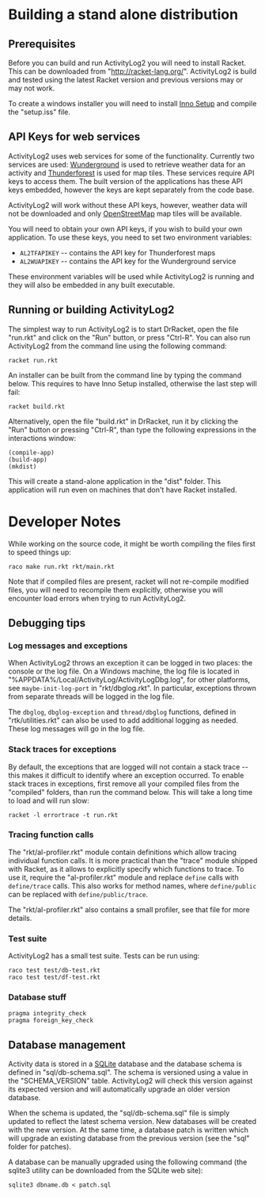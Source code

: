 # Building a stand alone distribution

## Prerequisites

Before you can build and run ActivityLog2 you will need to install Racket.
This can be downloaded from "http://racket-lang.org/".  ActivityLog2 is build
and tested using the latest Racket version and previous versions may or may
not work.

To create a windows installer you will need to install [Inno
Setup](http://www.jrsoftware.org/isinfo.php) and compile the "setup.iss" file.

## API Keys for web services

ActivityLog2 uses web services for some of the functionality.  Currently two
services are used: [Wunderground](https://www.wunderground.com/) is used to
retrieve weather data for an activity and
[Thunderforest](http://thunderforest.com/) is used for map tiles.  These
services require API keys to access them.  The built version of the
applications has these API keys embedded, however the keys are kept separately
from the code base.

ActivityLog2 will work without these API keys, however, weather data will not
be downloaded and only [OpenStreetMap](http://www.openstreetmap.org/) map
tiles will be available.

You will need to obtain your own API keys, if you wish to build your own
application.  To use these keys, you need to set two environment variables:

* `AL2TFAPIKEY` -- contains the API key for Thunderforest maps
* `AL2WUAPIKEY` -- contains the API key for the Wunderground service

These environment variables will be used while ActivityLog2 is running and
they will also be embedded in any built executable.

## Running or building ActivityLog2

The simplest way to run ActivityLog2 is to start DrRacket, open the file
"run.rkt" and click on the "Run" button, or press "Ctrl-R". You can also run
ActivityLog2 from the command line using the following command:

    racket run.rkt

An installer can be built from the command line by typing the command below.
This requires to have Inno Setup installed, otherwise the last step will
fail:

    racket build.rkt

Alternatively, open the file "build.rkt" in DrRacket, run it by clicking the
"Run" button or pressing "Ctrl-R", than type the following expressions in the
interactions window:

    (compile-app)
    (build-app)
    (mkdist)

This will create a stand-alone application in the "dist" folder.  This
application will run even on machines that don't have Racket installed.

# Developer Notes

While working on the source code, it might be worth compiling the files first
to speed things up:

    raco make run.rkt rkt/main.rkt

Note that if compiled files are present, racket will not re-compile modified
files, you will need to recompile them explicitly, otherwise you will
encounter load errors when trying to run ActivityLog2.

## Debugging tips

### Log messages and exceptions

When ActivityLog2 throws an exception it can be logged in two places: the
console or the log file.  On a Windows machine, the log file is located in
"%APPDATA%/Local/ActivityLog/ActivityLogDbg.log", for other platforms, see
`maybe-init-log-port` in "rkt/dbglog.rkt".  In particular, exceptions thrown
from separate threads will be logged in the log file.

The `dbglog`, `dbglog-exception` and `thread/dbglog` functions, defined in
"rtk/utilities.rkt" can also be used to add additional logging as needed.
These log messages will go in the log file.

### Stack traces for exceptions

By default, the exceptions that are logged will not contain a stack trace --
this makes it difficult to identify where an exception occurred.  To enable
stack traces in exceptions, first remove all your compiled files from the
"compiled" folders, than run the command below.  This will take a long time to
load and will run slow:

    racket -l errortrace -t run.rkt

### Tracing function calls

The "rkt/al-profiler.rkt" module contain definitions which allow tracing
individual function calls.  It is more practical than the "trace" module
shipped with Racket, as it allows to explicitly specify which functions to
trace.  To use it, require the "al-profiler.rkt" module and replace `define`
calls with `define/trace` calls.  This also works for method names, where
`define/public` can be replaced with `define/public/trace`.

The "rkt/al-profiler.rkt" also contains a small profiler, see that file for
more details.

### Test suite

ActivityLog2 has a small test suite.  Tests can be run using:

    raco test test/db-test.rkt
    raco test test/df-test.rkt

### Database stuff

    pragma integrity_check
    pragma foreign_key_check

## Database management

Activity data is stored in a [SQLite](https://sqlite.org/) database and the
database schema is defined in "sql/db-schema.sql".  The schema is versioned
using a value in the "SCHEMA_VERSION" table.  ActivityLog2 will check this
version against its expected version and will automatically upgrade an older
version database.

When the schema is updated, the "sql/db-schema.sql" file is simply updated to
reflect the latest schema version.  New databases will be created with the new
version.  At the same time, a database patch is written which will upgrade an
existing database from the previous version (see the "sql" folder for
patches).

A database can be manually upgraded using the following command (the sqlite3
utility can be downloaded from the SQLite web site):

    sqlite3 dbname.db < patch.sql
